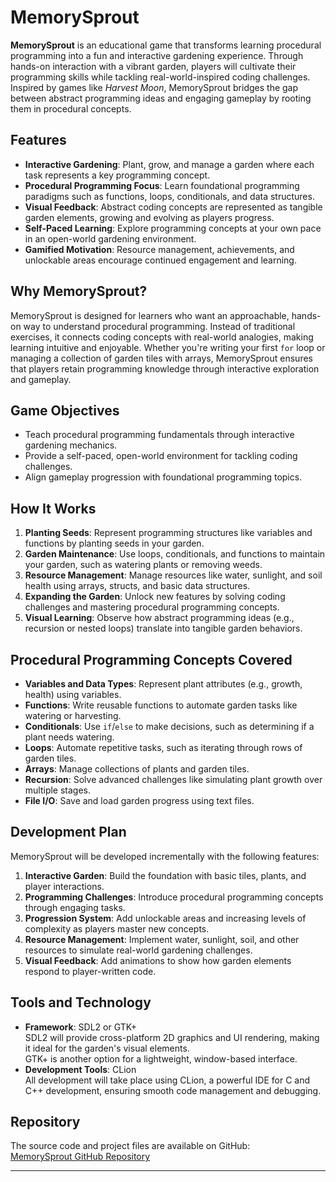 # MemorySprout

**MemorySprout** is an educational game that transforms learning procedural programming into a fun and interactive gardening experience. Through hands-on interaction with a vibrant garden, players will cultivate their programming skills while tackling real-world-inspired coding challenges. Inspired by games like *Harvest Moon*, MemorySprout bridges the gap between abstract programming ideas and engaging gameplay by rooting them in procedural concepts.

## Features

- **Interactive Gardening**: Plant, grow, and manage a garden where each task represents a key programming concept.
- **Procedural Programming Focus**: Learn foundational programming paradigms such as functions, loops, conditionals, and data structures.
- **Visual Feedback**: Abstract coding concepts are represented as tangible garden elements, growing and evolving as players progress.
- **Self-Paced Learning**: Explore programming concepts at your own pace in an open-world gardening environment.
- **Gamified Motivation**: Resource management, achievements, and unlockable areas encourage continued engagement and learning.

## Why MemorySprout?

MemorySprout is designed for learners who want an approachable, hands-on way to understand procedural programming. Instead of traditional exercises, it connects coding concepts with real-world analogies, making learning intuitive and enjoyable. Whether you're writing your first `for` loop or managing a collection of garden tiles with arrays, MemorySprout ensures that players retain programming knowledge through interactive exploration and gameplay.

## Game Objectives

- Teach procedural programming fundamentals through interactive gardening mechanics.
- Provide a self-paced, open-world environment for tackling coding challenges.
- Align gameplay progression with foundational programming topics.

## How It Works

1. **Planting Seeds**: Represent programming structures like variables and functions by planting seeds in your garden.
2. **Garden Maintenance**: Use loops, conditionals, and functions to maintain your garden, such as watering plants or removing weeds.
3. **Resource Management**: Manage resources like water, sunlight, and soil health using arrays, structs, and basic data structures.
4. **Expanding the Garden**: Unlock new features by solving coding challenges and mastering procedural programming concepts.
5. **Visual Learning**: Observe how abstract programming ideas (e.g., recursion or nested loops) translate into tangible garden behaviors.

## Procedural Programming Concepts Covered

- **Variables and Data Types**: Represent plant attributes (e.g., growth, health) using variables.
- **Functions**: Write reusable functions to automate garden tasks like watering or harvesting.
- **Conditionals**: Use `if`/`else` to make decisions, such as determining if a plant needs watering.
- **Loops**: Automate repetitive tasks, such as iterating through rows of garden tiles.
- **Arrays**: Manage collections of plants and garden tiles.
- **Recursion**: Solve advanced challenges like simulating plant growth over multiple stages.
- **File I/O**: Save and load garden progress using text files.

## Development Plan

MemorySprout will be developed incrementally with the following features:
1. **Interactive Garden**: Build the foundation with basic tiles, plants, and player interactions.
2. **Programming Challenges**: Introduce procedural programming concepts through engaging tasks.
3. **Progression System**: Add unlockable areas and increasing levels of complexity as players master new concepts.
4. **Resource Management**: Implement water, sunlight, soil, and other resources to simulate real-world gardening challenges.
5. **Visual Feedback**: Add animations to show how garden elements respond to player-written code.

## Tools and Technology

- **Framework**: SDL2 or GTK+  
  SDL2 will provide cross-platform 2D graphics and UI rendering, making it ideal for the garden's visual elements. 
  <br>GTK+ is another option for a lightweight, window-based interface.
- **Development Tools**: CLion  
  All development will take place using CLion, a powerful IDE for C and C++ development, ensuring smooth code management and debugging.

## Repository

The source code and project files are available on GitHub:  
[MemorySprout GitHub Repository](https://github.com/crombout89/MemorySprout)

---